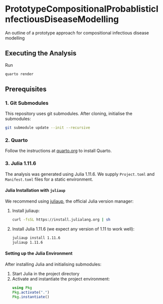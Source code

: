 # PrototypeCompositionalProbablisticInfectiousDiseaseModelling

An outline of a prototype approach for compositional infectious disease modelling

## Executing the Analysis

Run

```bash
quarto render
```

## Prerequisites

### 1. Git Submodules

This repository uses git submodules. After cloning, initialise the submodules:

```bash
git submodule update --init --recursive
```

### 2. Quarto

Follow the instructions at [quarto.org](https://quarto.org/docs/get-started/) to install Quarto.

### 3. Julia 1.11.6

The analysis was generated using Julia 1.11.6. We supply `Project.toml` and `Manifest.toml` files for a static environment.

#### Julia Installation with `juliaup`

We recommend using [juliaup](https://github.com/JuliaLang/juliaup), the official Julia version manager:

1. Install juliaup:
   ```bash
   curl -fsSL https://install.julialang.org | sh
   ```

2. Install Julia 1.11.6 (we expect any version of 1.11 to work well):
   ```bash
   juliaup install 1.11.6
   juliaup 1.11.6
   ```

#### Setting up the Julia Environment

After installing Julia and initialising submodules:

1. Start Julia in the project directory
2. Activate and instantiate the project environment:
   ```julia
   using Pkg
   Pkg.activate(".")
   Pkg.instantiate()
   ```
